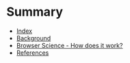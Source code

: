 # Summary

* [Index](README.md)
* [Background](chapter1.md)
* [Browser Science - How does it work? ](browser-science-how-does-it-work.md)
* [References](references.md)

